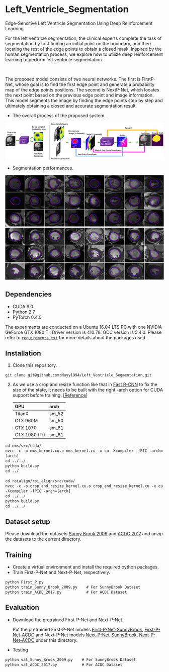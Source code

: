 # Left_Ventricle_Segmentation

Edge-Sensitive Left Ventricle Segmentation Using Deep Reinforcement Learning

For the left ventricle segmentation, the clinical experts complete the task of segmentation by first finding an initial point on the boundary, and then locating the rest of the edge points to obtain a closed mask. Inspired by the human segmentation process, we explore how to utilize deep reinforcement learning to perform left ventricle segmentation. 


<p align="center"><img src="./images/demo.gif" width="300" alt="" /></p>

The proposed model consists of two neural networks. The first is FirstP-Net, whose goal is to find the first edge point and generate a probability map of the edge points positions. The second is NextP-Net, which locates the next point based on the previous edge point and image information. This model segments the image by finding the edge points step by step and ultimately obtaining a closed and accurate segmentation result.


- The overall process of the proposed system.
<p align="center"><img src="./images/image1.png" width="1000" alt="" /></p>

- Segmentation performances.
<p align="center"><img src="./images/image2.png" width="800" alt="" /></p>



## Dependencies
- CUDA 9.0
- Python 2.7
- PyTorch 0.4.0


The experiments are conducted on a Ubuntu 16.04 LTS PC with one NVIDIA GeForce GTX 1080 Ti. Driver version is 410.78. GCC version is 5.4.0. Please refer to [`requirements.txt`](requirements.txt) for more details about the packages used.


## Installation
1. Clone this repository.
```
git clone git@github.com:Mayy1994/Left_Ventricle_Segmentation.git
```

2. As we use a crop and resize function like that in [Fast R-CNN](https://github.com/longcw/RoIAlign.pytorch) to fix the size of the state, it needs to be built with the right -arch option for CUDA support before training. [[Reference]](https://github.com/multimodallearning/pytorch-mask-rcnn)

    | GPU | arch |
    | --- | --- |
    | TitanX | sm_52 |
    | GTX 960M | sm_50 |
    | GTX 1070 | sm_61 |
    | GTX 1080 (Ti) | sm_61 |

```
cd nms/src/cuda/
nvcc -c -o nms_kernel.cu.o nms_kernel.cu -x cu -Xcompiler -fPIC -arch=[arch]
cd ../../
python build.py
cd ../

cd roialign/roi_align/src/cuda/
nvcc -c -o crop_and_resize_kernel.cu.o crop_and_resize_kernel.cu -x cu -Xcompiler -fPIC -arch=[arch]
cd ../../
python build.py
cd ../../
```
        
## Dataset setup
Please download the datasets [Sunny Brook 2009](https://drive.google.com/file/d/1IoNF54XY7WU51sFqtTUBt9t1xJ8fQaYP/view?usp=sharing) and [ACDC 2017](https://drive.google.com/file/d/1Pu5mYIBI6rEqh0AuJxKbNf_8XmGSfbQm/view?usp=sharing) and unzip the datasets to the current directory.

## Training
- Create a virtual environment and install the required python packages.
- Train First-P-Net and Next-P-Net, respectively.
```
python First_P.py
python train_Sunny_Brook_2009.py    # For SunnyBrook Dataset
python train_ACDC_2017.py           # For ACDC Dataset
```

## Evaluation
- Download the pretrained First-P-Net and Next-P-Net. 

   Put the pretrained First-P-Net models [First-P-Net-SunnyBrook](https://drive.google.com/file/d/1ihYlEgsc8B2JN0s0wNs44V7cqB0aXXJa/view?usp=sharing), [First-P-Net-ACDC](https://drive.google.com/file/d/1xBbaD0TK9L-I3F3ufS909BtAFdb1qkYn/view?usp=sharing) and Next-P-Net models [Next-P-Net-SunnyBrook](https://drive.google.com/file/d/1c64qQ8-nEIUm8cEx35bElzMRpdJ2GW1B/view?usp=sharing), [Next-P-Net-ACDC](https://drive.google.com/file/d/12oR09pA7iiOqVuO4GJCdqjt9YVrB-jMV/view?usp=sharing) under this directory.

- Testing
```
python val_Sunny_Brook_2009.py    # For SunnyBrook Dataset
python val_ACDC_2017.py           # For ACDC Dataset
```



        



